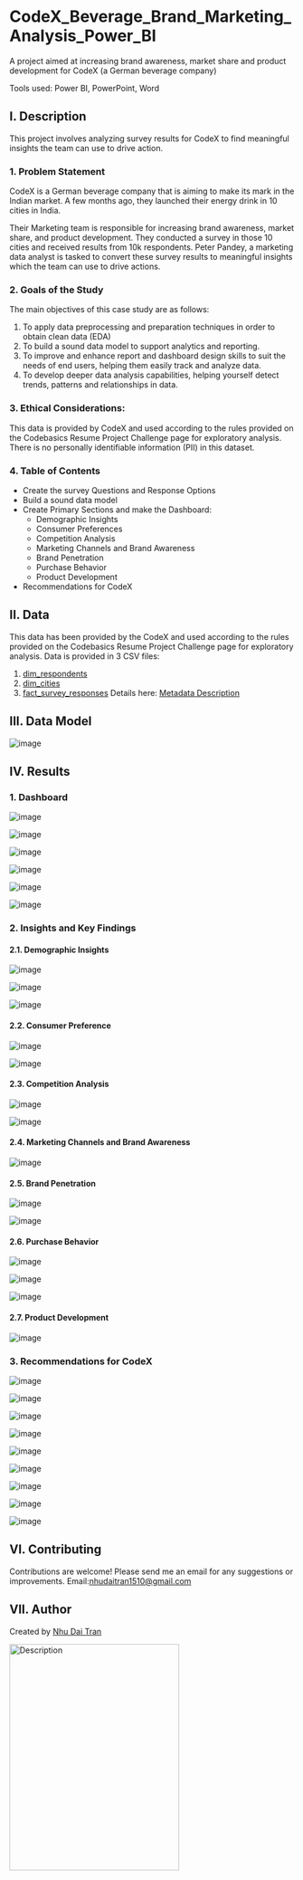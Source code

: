# CodeX_Beverage_Brand_Marketing_Analysis_Power_BI
A project aimed at increasing brand awareness, market share and product development for CodeX (a German beverage company)

Tools used: Power BI, PowerPoint, Word

## I. Description
This project involves analyzing survey results for CodeX to find meaningful insights the team can use to drive action.

### 1. Problem Statement
CodeX is a German beverage company that is aiming to make its mark in the Indian market. A few months ago, they launched their energy drink in 10 cities in India.

Their Marketing team is responsible for increasing brand awareness, market share, and product development. They conducted a survey in those 10 cities and received results from 10k respondents. Peter Pandey, a marketing data analyst is tasked to convert these survey results to meaningful insights which the team can use to drive actions.

### 2. Goals of the Study
The main objectives of this case study are as follows:
1. To apply data preprocessing and preparation techniques in order to obtain clean data (EDA)
2. To build a sound data model to support analytics and reporting.
3. To improve and enhance report and dashboard design skills to suit the needs of end users, helping them easily track and analyze data.
4. To develop deeper data analysis capabilities, helping yourself detect trends, patterns and relationships in data.

### 3. Ethical Considerations:
This data is provided by CodeX and used according to the rules provided on the Codebasics Resume Project Challenge page for exploratory analysis. There is no personally identifiable information (PII) in this dataset.

### 4. Table of Contents
- Create the survey Questions and Response Options
- Build a sound data model
- Create Primary Sections and make the Dashboard:
  - Demographic Insights
  - Consumer Preferences
  - Competition Analysis
  - Marketing Channels and Brand Awareness
  - Brand Penetration
  - Purchase Behavior
  - Product Development
- Recommendations for CodeX

## II. Data
This data has been provided by the CodeX and used according to the rules provided on the Codebasics Resume Project Challenge page for exploratory analysis. Data is provided in 3 CSV files:
1. [dim_respondents](Resources/dim_repondents.csv)
2. [dim_cities](Resources/dim_cities.csv)
3. [fact_survey_responses](Resources/fact_survey_responses.csv)
Details here: [Metadata Description](Resources/Metadata.txt)

## III. Data Model
![image](https://github.com/WalterEdwardd/CodeX_Beverage_Brand_Marketing_Analysis_Power_BI/assets/128374617/ecdb7955-51a2-4bb9-a030-db5a52f3f17d)

## IV. Results
### 1. Dashboard
![image](https://github.com/WalterEdwardd/CodeX_Beverage_Brand_Marketing_Analysis_Power_BI/assets/128374617/5ffacc05-00c5-4be6-aeca-3f7e019f0ebd)

![image](https://github.com/WalterEdwardd/CodeX_Beverage_Brand_Marketing_Analysis_Power_BI/assets/128374617/6fb31a60-403f-42c9-a2c0-6c901edc547a)

![image](https://github.com/WalterEdwardd/CodeX_Beverage_Brand_Marketing_Analysis_Power_BI/assets/128374617/9f79a3c4-a8bd-429c-a2bb-89810cd25fbe)

![image](https://github.com/WalterEdwardd/CodeX_Beverage_Brand_Marketing_Analysis_Power_BI/assets/128374617/cf499689-a184-4ec4-a66a-b6134c4a9596)

![image](https://github.com/WalterEdwardd/CodeX_Beverage_Brand_Marketing_Analysis_Power_BI/assets/128374617/6c11880e-6d9c-4da0-81f5-f80d3785420c)

![image](https://github.com/WalterEdwardd/CodeX_Beverage_Brand_Marketing_Analysis_Power_BI/assets/128374617/02ecad65-9efb-4a11-83bc-7849ebad5239)

### 2. Insights and Key Findings
#### 2.1. Demographic Insights
![image](https://github.com/WalterEdwardd/CodeX_Beverage_Brand_Marketing_Analysis_Power_BI/assets/128374617/212eda13-65ba-418d-a15a-e59ea27fa4f4)

![image](https://github.com/WalterEdwardd/CodeX_Beverage_Brand_Marketing_Analysis_Power_BI/assets/128374617/5c77dea8-886b-43c9-a794-01e1618d0ed0)

![image](https://github.com/WalterEdwardd/CodeX_Beverage_Brand_Marketing_Analysis_Power_BI/assets/128374617/d1e88a38-0f81-4a8a-bca4-b236f621f0f4)

#### 2.2. Consumer Preference
![image](https://github.com/WalterEdwardd/CodeX_Beverage_Brand_Marketing_Analysis_Power_BI/assets/128374617/fcc41cd3-a156-42bf-b0bd-e622c2e4b08d)

![image](https://github.com/WalterEdwardd/CodeX_Beverage_Brand_Marketing_Analysis_Power_BI/assets/128374617/0c177e70-384a-4242-b849-7ec27a2c68cf)

#### 2.3. Competition Analysis
![image](https://github.com/WalterEdwardd/CodeX_Beverage_Brand_Marketing_Analysis_Power_BI/assets/128374617/1bf24615-a89f-4c17-9658-17c7c30db607)

![image](https://github.com/WalterEdwardd/CodeX_Beverage_Brand_Marketing_Analysis_Power_BI/assets/128374617/05d4a437-7769-4682-88bf-7305b9fda69c)

#### 2.4. Marketing Channels and Brand Awareness
![image](https://github.com/WalterEdwardd/CodeX_Beverage_Brand_Marketing_Analysis_Power_BI/assets/128374617/a646d52d-65c5-4fba-bf90-0b166a0e8a12)

#### 2.5. Brand Penetration
![image](https://github.com/WalterEdwardd/CodeX_Beverage_Brand_Marketing_Analysis_Power_BI/assets/128374617/3da8d8de-efd5-43e8-84c7-5e560ef02324)

![image](https://github.com/WalterEdwardd/CodeX_Beverage_Brand_Marketing_Analysis_Power_BI/assets/128374617/9a03fb7f-30b5-4ed2-beb1-0341a20415ad)

#### 2.6. Purchase Behavior
![image](https://github.com/WalterEdwardd/CodeX_Beverage_Brand_Marketing_Analysis_Power_BI/assets/128374617/e955d116-2404-4c70-b265-4f512ec8e11a)

![image](https://github.com/WalterEdwardd/CodeX_Beverage_Brand_Marketing_Analysis_Power_BI/assets/128374617/69a5ee46-37f7-4c1c-9113-4eda227d92a2)

![image](https://github.com/WalterEdwardd/CodeX_Beverage_Brand_Marketing_Analysis_Power_BI/assets/128374617/a1a85299-4ac2-4595-ab06-3c4e49190c2c)

#### 2.7. Product Development
![image](https://github.com/WalterEdwardd/CodeX_Beverage_Brand_Marketing_Analysis_Power_BI/assets/128374617/8e86f1c2-3444-459b-aff2-78d2928451bd)

### 3. Recommendations for CodeX
![image](https://github.com/WalterEdwardd/CodeX_Beverage_Brand_Marketing_Analysis_Power_BI/assets/128374617/bff64e47-58ca-44c6-a7d1-b2a8cef746f1)

![image](https://github.com/WalterEdwardd/CodeX_Beverage_Brand_Marketing_Analysis_Power_BI/assets/128374617/05674195-8bd7-4498-8ede-0d7cf6def120)

![image](https://github.com/WalterEdwardd/CodeX_Beverage_Brand_Marketing_Analysis_Power_BI/assets/128374617/bab8c6f3-75c9-4036-b175-066c0872985f)

![image](https://github.com/WalterEdwardd/CodeX_Beverage_Brand_Marketing_Analysis_Power_BI/assets/128374617/b15e976e-2b06-4ba0-bad1-39ee8becefd1)

![image](https://github.com/WalterEdwardd/CodeX_Beverage_Brand_Marketing_Analysis_Power_BI/assets/128374617/a581421c-7c3c-4a74-86e0-9c6f78cfd69a)

![image](https://github.com/WalterEdwardd/CodeX_Beverage_Brand_Marketing_Analysis_Power_BI/assets/128374617/0b120063-db70-45b2-b996-ba9f8ccb46df)

![image](https://github.com/WalterEdwardd/CodeX_Beverage_Brand_Marketing_Analysis_Power_BI/assets/128374617/1bbc7513-573a-47d0-81b6-f94897c02bbb)

![image](https://github.com/WalterEdwardd/CodeX_Beverage_Brand_Marketing_Analysis_Power_BI/assets/128374617/cbf2659c-87fb-47b3-bfd0-0bd746312f87)

![image](https://github.com/WalterEdwardd/CodeX_Beverage_Brand_Marketing_Analysis_Power_BI/assets/128374617/6cee8be9-eb8d-4ad2-b157-0cee257ec53a)

## VI. Contributing
Contributions are welcome! Please send me an email for any suggestions or improvements.
Email:[nhudaitran1510@gmail.com](mailto:nhudaitran1510@gmail.com)

## VII. Author
Created by [Nhu Dai Tran](https://github.com/WalterEdwardd)

<img src="https://github.com/user-attachments/assets/01b769fa-5c75-44db-819f-3fc8781c7e98" alt="Description" width="300" height="400">
